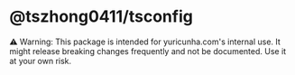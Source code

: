 # @tszhong0411/tsconfig

⚠️ Warning: This package is intended for yuricunha.com's internal use. It might release breaking changes frequently and not be documented. Use it at your own risk.
